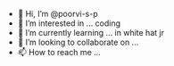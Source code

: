 - 👋 Hi, I’m @poorvi-s-p
- 👀 I’m interested in ... coding
- 🌱 I’m currently learning ... in white hat jr 
- 💞️ I’m looking to collaborate on ...
- 📫 How to reach me ...

<!---
poorvi-s-p/poorvi-s-p is a ✨ special ✨ repository because its `README.md` (this file) appears on your GitHub profile.
You can click the Preview link to take a look at your changes.
--->
